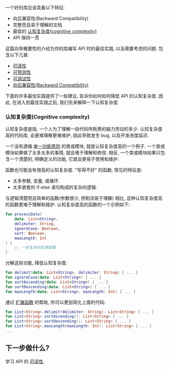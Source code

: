 [//]: # (title: 入门)

一个好的库应该具备以下特征:
* 向后兼容性(Backward Compatibility)
* 完整而且易于理解的文档
* 最低的 [认知复杂度(cognitive complexity)](#cognitive-complexity)
* API 保持一贯

这篇向导概要性的介绍为你的库编写 API 时的最佳实践, 以及需要考虑的问题.
包含以下几章:
* [可读性](jvm-api-guidelines-readability.md)
* [可预测性](jvm-api-guidelines-predictability.md)
* [可调试性](jvm-api-guidelines-debuggability.md)
* [向后兼容性(Backward Compatibility)](jvm-api-guidelines-backward-compatibility.md)

下面的许多最佳实践提供了一些建议, 告诉你如何如何降低 API 的认知复杂度.
因此, 在进入到最佳实践之前, 我们先来解释一下认知复杂度.

### 认知复杂度(Cognitive complexity)

认知复杂度是指, 一个人为了理解一段代码所耗费的脑力劳动的多少.
认知复杂度高的代码库, 会更难理解更难维护, 因此导致发生 bug, 以及开发进度延迟.

一个没有遵循 [单一功能原则](https://en.wikipedia.org/wiki/Single-responsibility_principle) 的类或模块,
就是认知复杂度高的一个例子.
一个类或模块如果做了太多太多的事情, 就会难于理解和修改.
相反, 一个类或模块如果只包含一个清楚的, 明确定义的功能, 它就会更易于使用和维护.

函数也可能会有很高的认知复杂度. "写得不好" 的函数, 常见的特征是:
* 太多参数, 变量, 或循环.
* 太多嵌套的 if-else 语句构成的复杂的逻辑.

与逻辑清楚而且简单的函数(参数很少, 控制流易于理解) 相比, 这种认知复杂度高的函数更难于理解和维护.
认知复杂度高的函数的一个示例如下:

```kotlin
fun processData(
    data: List<String>,
    delimiter: String,
    ignoreCase: Boolean,
    sort: Boolean,
    maxLength: Int
) {
    // 一些复杂的处理逻辑
}
```

分解这些功能, 降低认知复杂度:

```kotlin
fun delimit(data: List<String>, delimiter: String) { ... }
fun ignoreCase(data: List<String>) { ... }
fun sortAscending(data: List<String>) { ... }
fun sortDescending(data: List<String>) { ... }
fun maxLength(data: List<String>, maxLength: Int) { ... }
```

通过 [扩展函数](extensions.md) 的帮助, 你可以更加简化上面的代码:

```kotlin
fun List<String>.delimit(delimiter: String): List<String> { ... }
fun List<String>.sortAscending(): List<String> { ... }
fun List<String>.sortDescending(): List<String> { ... }
fun List<String>.maxLength(maxLength: Int): List<String> { ... }
...
```

## 下一步做什么?

学习 API 的 [可读性](jvm-api-guidelines-readability.md).
